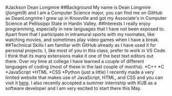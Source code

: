 #Jackson Dean Longmire
##Background
My name is Dean Longmire (jlongmi9) and I am a Computer Science major, you can find me on GitHub as DeanLongmire 
I grew up in Knoxville and got my Associate's in Computer Science at Pellissippi State in Hardin Valley. 
##Interests
I really enjoy programming, especially in new languages that I have not been exposed to. Apart from that I participate in intramural sports with my roomates, like watching movies, and sometimes play video games when I have a break.
##Technical Skills
I am familiar with GitHub already as I have used it for personal projects. I, like most of you in this class, prefer to work in VS Code. I think that its many extensions make it one of the best text editors out there.
Over my time at college I have learned a couple of different languages of coding (most of these in the last couple of months).
*C++
*C
*JavaScript
*HTML
*CSS
*Python (just a little)
I recently made a very limited website that makes use of JavaScript, HTML, and CSS and you can visit it [here](https://deanlongmire.github.io/Temperature-Converter/).
I also recently accepted a summer internship with KUB as a software developer and I am very excited to start there this May.